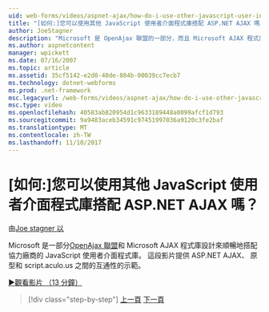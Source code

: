 ```yaml
---
uid: web-forms/videos/aspnet-ajax/how-do-i-use-other-javascript-user-interface-libraries-with-aspnet-ajax
title: "[如何:]您可以使用其他 JavaScript 使用者介面程式庫搭配 ASP.NET AJAX 嗎？ | Microsoft Docs"
author: JoeStagner
description: "Microsoft 是 OpenAjax 聯盟的一部分，而且 Microsoft AJAX 程式庫設計來順暢地搭配協力廠商的 JavaScript 使用者介面程式庫..."
ms.author: aspnetcontent
manager: wpickett
ms.date: 07/16/2007
ms.topic: article
ms.assetid: 35cf5142-e2d0-40de-884b-00039cc7ecb7
ms.technology: dotnet-webforms
ms.prod: .net-framework
msc.legacyurl: /web-forms/videos/aspnet-ajax/how-do-i-use-other-javascript-user-interface-libraries-with-aspnet-ajax
msc.type: video
ms.openlocfilehash: 40583ab820954d1c9633189448a0099afcf1d793
ms.sourcegitcommit: 9a9483aceb34591c97451997036a9120c3fe2baf
ms.translationtype: MT
ms.contentlocale: zh-TW
ms.lasthandoff: 11/10/2017
---
```

<a name="how-do-i-use-other-javascript-user-interface-libraries-with-aspnet-ajax"></a>[如何:]您可以使用其他 JavaScript 使用者介面程式庫搭配 ASP.NET AJAX 嗎？
====================
由[Joe stagner 以](https://github.com/JoeStagner)

Microsoft 是一部分[OpenAjax 聯盟](http://www.openajax.org/)和 Microsoft AJAX 程式庫設計來順暢地搭配協力廠商的 JavaScript 使用者介面程式庫。 這段影片提供 ASP.NET AJAX、 原型和 script.aculo.us 之間的互通性的示範。

[&#9654;觀看影片 （13 分鐘）](https://channel9.msdn.com/Blogs/ASP-NET-Site-Videos/how-do-i-use-other-javascript-user-interface-libraries-with-aspnet-ajax)

>[!div class="step-by-step"]
[上一頁](how-do-i-choose-between-methods-of-ajax-page-updates.md)
[下一頁](how-do-i-use-the-aspnet-ajax-profile-services.md)
